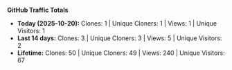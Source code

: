 
**GitHub Traffic Totals**

- **Today (2025-10-20):** Clones: 1 | Unique Cloners: 1 | Views: 1 | Unique Visitors: 1
- **Last 14 days:** Clones: 3 | Unique Cloners: 3 | Views: 5 | Unique Visitors: 2
- **Lifetime:** Clones: 50 | Unique Cloners: 49 | Views: 240 | Unique Visitors: 67
